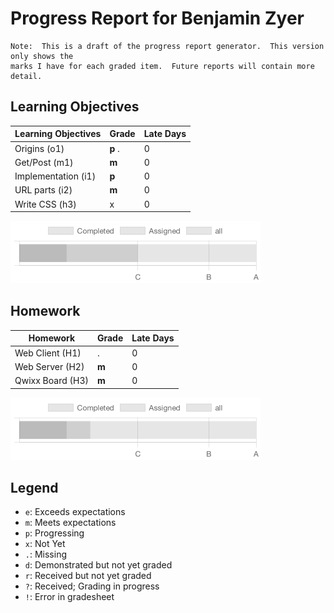 # Progress Report for Benjamin Zyer
    Note:  This is a draft of the progress report generator.  This version only shows the
    marks I have for each graded item.  Future reports will contain more detail.
## Learning Objectives
|Learning Objectives|Grade|Late Days|
|------|-------|-------|
|Origins (o1)|**p** .|0|
|Get/Post (m1)|**m**|0|
|Implementation (i1)|**p**|0|
|URL parts (i2)|**m**|0|
|Write CSS (h3)|x|0|

![Learning Objectives](LearningObjectives.png)
## Homework
|Homework|Grade|Late Days|
|------|-------|-------|
|Web Client (H1)|.|0|
|Web Server (H2)|**m**|0|
|Qwixx Board (H3)|**m**|0|

![Homework](Homework.png)

## Legend 
* `e`: Exceeds expectations
* `m`: Meets expectations
* `p`: Progressing
* `x`: Not Yet
* `.`: Missing
* `d`: Demonstrated but not yet graded
* `r`: Received but not yet graded
* `?`: Received; Grading in progress
* `!`: Error in gradesheet
